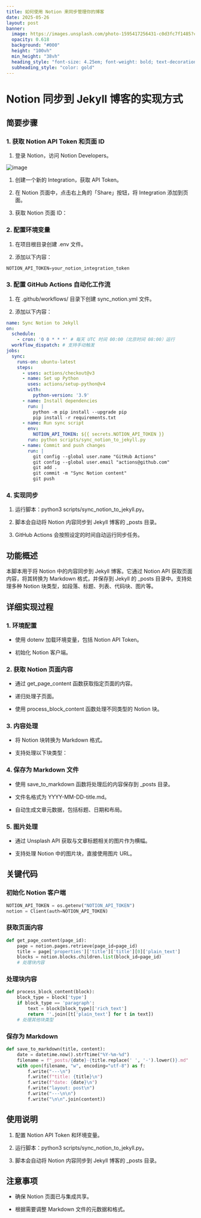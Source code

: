```yaml
---
title: 如何使用 Notion 来同步管理你的博客
date: 2025-05-26
layout: post
banner:
  image: https://images.unsplash.com/photo-1595417256431-c0d3fc7f1485?crop=entropy&cs=tinysrgb&fit=max&fm=jpg&ixid=M3w2OTIwMzJ8MHwxfHJhbmRvbXx8fHx8fHx8fDE3NDgyOTA5Nzh8&ixlib=rb-4.1.0&q=80&w=1080
  opacity: 0.618
  background: "#000"
  height: "100vh"
  min_height: "38vh"
  heading_style: "font-size: 4.25em; font-weight: bold; text-decoration: underline"
  subheading_style: "color: gold"
---
```


# Notion 同步到 Jekyll 博客的实现方式

## 简要步骤

### 1. 获取 Notion API Token 和页面 ID

1. 登录 Notion，访问 Notion Developers。

![image](https://prod-files-secure.s3.us-west-2.amazonaws.com/a7a0cc5a-89b9-4cda-8686-1fba0ca52f40/d19c1afe-dea5-4312-9333-786b0ba83054/image.png?X-Amz-Algorithm=AWS4-HMAC-SHA256&X-Amz-Content-Sha256=UNSIGNED-PAYLOAD&X-Amz-Credential=ASIAZI2LB466YRVTGD4G%2F20250526%2Fus-west-2%2Fs3%2Faws4_request&X-Amz-Date=20250526T202258Z&X-Amz-Expires=3600&X-Amz-Security-Token=IQoJb3JpZ2luX2VjEIP%2F%2F%2F%2F%2F%2F%2F%2F%2F%2FwEaCXVzLXdlc3QtMiJHMEUCIE%2FOrWkoAkPr70knFJ93043Seu7m6xlSAyEhd2Y86tzCAiEA5xCDCSVdJ0tLjMsQS4igoY%2Bg6n7UNsYHIoIqY%2FjmiuQq%2FwMITBAAGgw2Mzc0MjMxODM4MDUiDOPZp0gMSDPNng8RBircA5hV1PLO%2Foxh6%2BWNMITYr4VVWTtNdqSYVMwnhBm4VCvhAdVweiqEDLoFlZ3WJxuYR51EcPFwF020pbF%2FMRKsc1wFGvqfoQddKSJ6S2%2Fs2njfdVtnZZR3IgVlKu1IDYuMfI43NDAhYMUo3h6kj6x6%2B1rZoUEDToEKuX%2BWd81z6CWjLCSKtVIxa3iZF6NyFtxpzpGFBDiOPOICtjmsCQwchhNijsKqzqVF8V6bOR4AjF6ewg2cFaAiGNaf7G04y%2Bp2WfIBxR9JmG3LYT6mCnI72F%2FP%2BosCG9gwZQn8VNSXSNjP1aTF%2FSYIKIXmH1Pb%2BA%2FWQAtMIsgqPEsZ1%2FkcM8%2FEcCrQ5EcRYUZfUUsYgYyUPnWEZibmDUOAT%2Ba3D5BgzTPqqedEeX90Ulo0O0Jti2kxwxNI3sNsc1QTPGfYXTIUz0dfXI3huyqrAt%2F5pgldRDxOOV1lZNvLDIRxz340rfniPH1WOvyamnWMKoyIONqzxLI3gIYfSGbeFh55ca1nc4%2FoM5tdc5%2Biv1LwusWm5RGLJR27dypBOrONSrruUrj5CyMvbDG0oGO%2BxsjLvoogmnTTrtGtyksOzEloq%2BL2hkpn2XluavmSfYCFY%2BwiIG16mf%2B7%2FVsLUHeeFFLidplsMOL40sEGOqUBZNdNdRrc2obp10JXDaJKtNILCvWig5W0fOiq%2BHlCK%2FXFQolyT%2FmN9qZwBjKMylMr2CTofJBhhGkYmttNAieEWUP1btHWA8vh7c86%2BgHY%2BLKGiJrLwCwIk4B6aQdJkB4vm9jMZm0ozdQLnbedzURpYE%2B2lelxU%2BWlKRaZ2tccjfoTsnqalmoV3JWPBdEK8ghXDj2YDpR7XehFqyUmzC4m11u%2BPWCH&X-Amz-Signature=e73bc1ef6220bee0c348cdd77b6d16f295aeb3de6c019dca375f9476552014b5&X-Amz-SignedHeaders=host&x-id=GetObject)

1. 创建一个新的 Integration，获取 API Token。

1. 在 Notion 页面中，点击右上角的「Share」按钮，将 Integration 添加到页面。

1. 获取 Notion 页面 ID：


### 2. 配置环境变量

1. 在项目根目录创建 .env 文件。

1. 添加以下内容：

```javascript
NOTION_API_TOKEN=your_notion_integration_token
```

### 3. 配置 GitHub Actions 自动化工作流

1. 在 .github/workflows/ 目录下创建 sync_notion.yml 文件。

1. 添加以下内容：

```yaml
name: Sync Notion to Jekyll
on:
  schedule:
    - cron: '0 0 * * *' # 每天 UTC 时间 00:00（北京时间 08:00）运行
  workflow_dispatch: # 支持手动触发
jobs:
  sync:
    runs-on: ubuntu-latest
    steps:
      - uses: actions/checkout@v3
      - name: Set up Python
        uses: actions/setup-python@v4
        with:
          python-version: '3.9'
      - name: Install dependencies
        run: |
          python -m pip install --upgrade pip
          pip install -r requirements.txt
      - name: Run sync script
        env:
          NOTION_API_TOKEN: ${{ secrets.NOTION_API_TOKEN }}
        run: python scripts/sync_notion_to_jekyll.py
      - name: Commit and push changes
        run: |
          git config --global user.name "GitHub Actions"
          git config --global user.email "actions@github.com"
          git add .
          git commit -m "Sync Notion content"
          git push
```

### 4. 实现同步

1. 运行脚本：python3 scripts/sync_notion_to_jekyll.py。

1. 脚本会自动将 Notion 内容同步到 Jekyll 博客的 _posts 目录。

1. GitHub Actions 会按照设定的时间自动运行同步任务。

## 功能概述

本脚本用于将 Notion 中的内容同步到 Jekyll 博客。它通过 Notion API 获取页面内容，将其转换为 Markdown 格式，并保存到 Jekyll 的 _posts 目录中。支持处理多种 Notion 块类型，如段落、标题、列表、代码块、图片等。

## 详细实现过程

### 1. 环境配置

- 使用 dotenv 加载环境变量，包括 Notion API Token。

- 初始化 Notion 客户端。

### 2. 获取 Notion 页面内容

- 通过 get_page_content 函数获取指定页面的内容。

- 递归处理子页面。

- 使用 process_block_content 函数处理不同类型的 Notion 块。

### 3. 内容处理

- 将 Notion 块转换为 Markdown 格式。

- 支持处理以下块类型：


### 4. 保存为 Markdown 文件

- 使用 save_to_markdown 函数将处理后的内容保存到 _posts 目录。

- 文件名格式为 YYYY-MM-DD-title.md。

- 自动生成文章元数据，包括标题、日期和布局。

### 5. 图片处理

- 通过 Unsplash API 获取与文章标题相关的图片作为横幅。

- 支持处理 Notion 中的图片块，直接使用图片 URL。

## 关键代码

### 初始化 Notion 客户端

```python
NOTION_API_TOKEN = os.getenv("NOTION_API_TOKEN")
notion = Client(auth=NOTION_API_TOKEN)
```

### 获取页面内容

```python
def get_page_content(page_id):
    page = notion.pages.retrieve(page_id=page_id)
    title = page['properties']['title']['title'][0]['plain_text']
    blocks = notion.blocks.children.list(block_id=page_id)
    # 处理块内容
```

### 处理块内容

```python
def process_block_content(block):
    block_type = block['type']
    if block_type == 'paragraph':
        text = block[block_type]['rich_text']
        return ''.join([t['plain_text'] for t in text])
    # 处理其他块类型
```

### 保存为 Markdown

```python
def save_to_markdown(title, content):
    date = datetime.now().strftime("%Y-%m-%d")
    filename = f"_posts/{date}-{title.replace(' ', '-').lower()}.md"
    with open(filename, "w", encoding="utf-8") as f:
        f.write("---\n")
        f.write(f"title: {title}\n")
        f.write(f"date: {date}\n")
        f.write("layout: post\n")
        f.write("---\n\n")
        f.write("\n\n".join(content))
```

## 使用说明

1. 配置 Notion API Token 和环境变量。

1. 运行脚本：python3 scripts/sync_notion_to_jekyll.py。

1. 脚本会自动将 Notion 内容同步到 Jekyll 博客的 _posts 目录。

## 注意事项

- 确保 Notion 页面已与集成共享。

- 根据需要调整 Markdown 文件的元数据和格式。